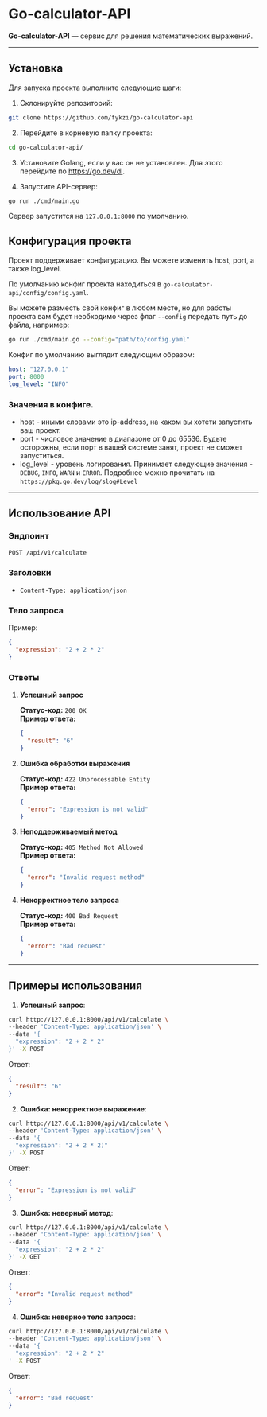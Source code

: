 # Go-calculator-API

**Go-calculator-API** — сервис для решения математических выражений.

---

## Установка

Для запуска проекта выполните следующие шаги:

1. Склонируйте репозиторий:

```bash
git clone https://github.com/fykzi/go-calculator-api
```

2. Перейдите в корневую папку проекта:

```bash
cd go-calculator-api/
```
  
3. Установите Golang, если у вас он не установлен. Для этого перейдите по https://go.dev/dl.

4. Запустите API-сервер:

```bash
go run ./cmd/main.go
```

Сервер запустится на `127.0.0.1:8000` по умолчанию.

## Конфигурация проекта

Проект поддерживает конфигурацию. Вы можете изменить host, port, а также log_level.

По умолчанию конфиг проекта находиться в `go-calculator-api/config/config.yaml`.

Вы можете разместь свой конфиг в любом месте, но для работы проекта вам будет необходимо через флаг `--config` передать путь до файла, например:

```bash
go run ./cmd/main.go --config="path/to/config.yaml"
```

Конфиг по умолчанию выглядит следующим образом:

```yaml
host: "127.0.0.1"
port: 8000
log_level: "INFO"
```
### Значения в конфиге.
- host - иными словами это ip-address, на каком вы хотети запустить ваш проект.
- port - числовое значение в диапазоне от 0 до 65536. Будьте осторожны, если порт в вашей системе занят, проект не сможет запуститься.
- log_level - уровень логирования. Принимает следующие значения - `DEBUG`, `INFO`, `WARN` и `ERROR`. Подробнее можно прочитать на `https://pkg.go.dev/log/slog#Level`

---

## Использование API

### Эндпоинт

```
POST /api/v1/calculate
```

### Заголовки

- `Content-Type: application/json`

### Тело запроса

Пример:

```json
{
  "expression": "2 + 2 * 2"
}
```

### Ответы

1. **Успешный запрос**

   **Статус-код:** `200 OK`  
   **Пример ответа:**

   ```json
   {
     "result": "6"
   }
   ```

2. **Ошибка обработки выражения**

   **Статус-код:** `422 Unprocessable Entity`  
   **Пример ответа:**

   ```json
   {
     "error": "Expression is not valid"
   }
   ```

3. **Неподдерживаемый метод**

   **Статус-код:** `405 Method Not Allowed`  
   **Пример ответа:**

   ```json
   {
     "error": "Invalid request method"
   }
   ```

4. **Некорректное тело запроса**

   **Статус-код:** `400 Bad Request`  
   **Пример ответа:**

   ```json
   {
     "error": "Bad request"
   }
   ```

---

## Примеры использования

1. **Успешный запрос**:

```bash
curl http://127.0.0.1:8000/api/v1/calculate \
--header 'Content-Type: application/json' \
--data '{
  "expression": "2 + 2 * 2"
}' -X POST
```

Ответ:

```json
{
  "result": "6"
}
```

2. **Ошибка: некорректное выражение**:

```bash
curl http://127.0.0.1:8000/api/v1/calculate \
--header 'Content-Type: application/json' \
--data '{
  "expression": "2 + 2 * 2)"
}' -X POST
```

Ответ:

```json
{
  "error": "Expression is not valid"
}
```

3. **Ошибка: неверный метод**:

```bash
curl http://127.0.0.1:8000/api/v1/calculate \
--header 'Content-Type: application/json' \
--data '{
  "expression": "2 + 2 * 2"
}' -X GET
```

Ответ:

```json
{
  "error": "Invalid request method"
}
```

4. **Ошибка: неверное тело запроса**:

```bash
curl http://127.0.0.1:8000/api/v1/calculate \
--header 'Content-Type: application/json' \
--data '{
  "expression": "2 + 2 * 2"
' -X POST
```

Ответ:

```json
{
  "error": "Bad request"
}
```
